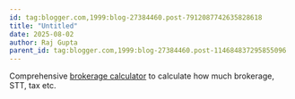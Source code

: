 ```yaml
---
id: tag:blogger.com,1999:blog-27384460.post-7912087742635828618
title: "Untitled"
date: 2025-08-02
author: Raj Gupta
parent_id: tag:blogger.com,1999:blog-27384460.post-114684837295855096
---
```


Comprehensive [brokerage calculator](https://www.indiratrade.com/tools/brokerage-calculator) to calculate how much brokerage, STT, tax etc.